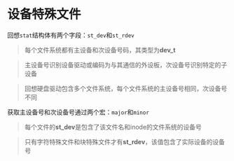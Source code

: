 # 设备特殊文件

回想`stat`结构体有两个字段：`st_dev`和`st_rdev`

> 每个文件系统都有主设备和次设备号码，其类型为**dev_t**

> 主设备号识别设备驱动或编码为与其通信的外设板，次设备号识别特定的子设备

> 回想硬盘驱动包含多个文件系统，每个文件系统的主设备号相同，次设备号不同


获取主设备号和次设备号通过两个宏：`major`和`minor`

> 每个文件的**st_dev**是包含了该文件名和inode的文件系统的设备号

> 只有字符特殊文件和块特殊文件才有**st_rdev**，该值包含了实际设备的设备号